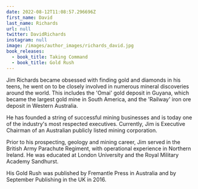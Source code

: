 ```yaml
---
date: 2022-08-12T11:08:57.296696Z
first_name: David
last_name: Richards
url: null
twitter: DavidRichards
instagram: null
image: /images/author_images/richards_david.jpg
book_releases:
  - book_title: Taking Command
  - book_title: Gold Rush
---
```

Jim Richards became obsessed with finding gold and diamonds in his teens, he went on to be closely involved in numerous mineral discoveries around the world. This includes the 'Omai' gold deposit in Guyana, which became the largest gold mine in South America, and the 'Railway' iron ore deposit in Western Australia.

He has founded a string of successful mining businesses and is today one of the industry's most respected executives. Currently, Jim is Executive Chairman of an Australian publicly listed mining corporation.

Prior to his prospecting, geology and mining career, Jim served in the British Army Parachute Regiment, with operational experience in Northern Ireland. He was educated at London University and the Royal Military Academy Sandhurst. 

His Gold Rush was published by Fremantle Press in Australia and by September Publishing in the UK in 2016.